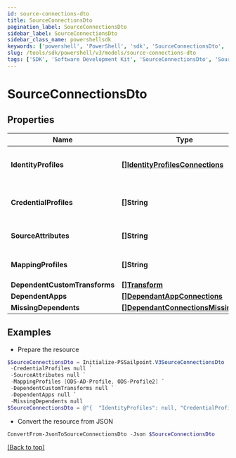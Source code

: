 ```yaml
---
id: source-connections-dto
title: SourceConnectionsDto
pagination_label: SourceConnectionsDto
sidebar_label: SourceConnectionsDto
sidebar_class_name: powershellsdk
keywords: ['powershell', 'PowerShell', 'sdk', 'SourceConnectionsDto', 'SourceConnectionsDto'] 
slug: /tools/sdk/powershell/v3/models/source-connections-dto
tags: ['SDK', 'Software Development Kit', 'SourceConnectionsDto', 'SourceConnectionsDto']
---
```



# SourceConnectionsDto

## Properties

Name | Type | Description | Notes
------------ | ------------- | ------------- | -------------
**IdentityProfiles** | [**[]IdentityProfilesConnections**](identity-profiles-connections) | The IdentityProfile attached to this source | [optional] 
**CredentialProfiles** | **[]String** | Name of the CredentialProfile attached to this source | [optional] 
**SourceAttributes** | **[]String** | The attributes attached to this source | [optional] 
**MappingProfiles** | **[]String** | The profiles attached to this source | [optional] 
**DependentCustomTransforms** | [**[]Transform**](transform) |  | [optional] 
**DependentApps** | [**[]DependantAppConnections**](dependant-app-connections) |  | [optional] 
**MissingDependents** | [**[]DependantConnectionsMissingDto**](dependant-connections-missing-dto) |  | [optional] 

## Examples

- Prepare the resource
```powershell
$SourceConnectionsDto = Initialize-PSSailpoint.V3SourceConnectionsDto  -IdentityProfiles null `
 -CredentialProfiles null `
 -SourceAttributes null `
 -MappingProfiles [ODS-AD-Profile, ODS-Profile2] `
 -DependentCustomTransforms null `
 -DependentApps null `
 -MissingDependents null
$SourceConnectionsDto = @"{  "IdentityProfiles": null, "CredentialProfiles": null, "SourceAttributes": null, "MappingProfiles": ["ODS-AD-Profile", "ODS-Profile2"], "DependentCustomTransforms": null, "DependentApps": null, "MissingDependents": null }"@
```

- Convert the resource from JSON
```powershell
ConvertFrom-JsonToSourceConnectionsDto -Json $SourceConnectionsDto
```


[[Back to top]](#) 

